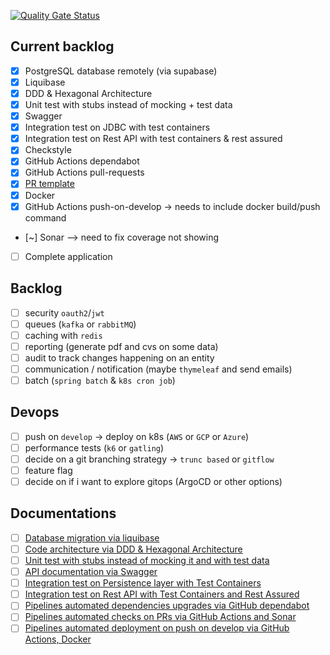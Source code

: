 [![Quality Gate Status](https://sonarcloud.io/api/project_badges/measure?project=elieahd_summit-backend&metric=alert_status)](https://sonarcloud.io/summary/new_code?id=elieahd_summit-backend)

## Current backlog

- [x] PostgreSQL database remotely (via supabase)
- [x] Liquibase
- [x] DDD & Hexagonal Architecture
- [x] Unit test with stubs instead of mocking + test data
- [x] Swagger
- [x] Integration test on JDBC with test containers
- [x] Integration test on Rest API with test containers & rest assured
- [x] Checkstyle
- [x] GitHub Actions dependabot
- [x] GitHub Actions pull-requests
- [x] [PR template](./.github/pull_request_template.md)
- [x] Docker
- [x] GitHub Actions push-on-develop -> needs to include docker build/push command 
- [~] Sonar --> need to fix coverage not showing
- [ ] Complete application

## Backlog

- [ ] security `oauth2`/`jwt`
- [ ] queues (`kafka` or `rabbitMQ`)
- [ ] caching with `redis`
- [ ] reporting (generate pdf and cvs on some data)
- [ ] audit to track changes happening on an entity
- [ ] communication / notification (maybe `thymeleaf` and send emails)
- [ ] batch (`spring batch` & `k8s cron job`)

## Devops

- [ ] push on `develop` -> deploy on k8s (`AWS` or `GCP` or `Azure`)
- [ ] performance tests (`k6` or `gatling`)
- [ ] decide on a git branching strategy -> `trunc based` or `gitflow`
- [ ] feature flag
- [ ] decide on if i want to explore gitops (ArgoCD or other options)

## Documentations 

- [ ] [Database migration via liquibase](./docs/db-migration-liquibase.md)
- [ ] [Code architecture via DDD & Hexagonal Architecture](./docs/architecture-ddd-hexagonal.md)
- [ ] [Unit test with stubs instead of mocking it and with test data](./docs/unit-tests-stubs.md)
- [ ] [API documentation via Swagger](./docs/api-documentation-swagger.md)
- [ ] [Integration test on Persistence layer with Test Containers](./docs/int-tests-persistence.md)
- [ ] [Integration test on Rest API with Test Containers and Rest Assured](./docs/int-tests-rest-api.md)
- [ ] [Pipelines automated dependencies upgrades via GitHub dependabot](./docs/gha-dependabot.md)
- [ ] [Pipelines automated checks on PRs via GitHub Actions and Sonar](./docs/gha-pr.md)
- [ ] [Pipelines automated deployment on push on develop via GitHub Actions, Docker](./docs/gha-deploy.md)

